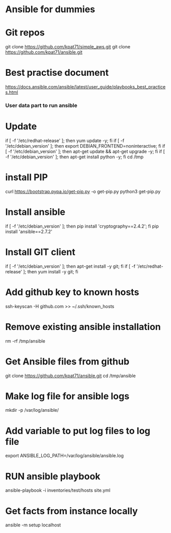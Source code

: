 # Ansible for dummies

# Git repos
git clone https://github.com/kpat71/simple_aws.git
git clone https://github.com/kpat71/ansible.git

# Best practise document
https://docs.ansible.com/ansible/latest/user_guide/playbooks_best_practices.html


### User data part to run ansible
# Update
if [ -f '/etc/redhat-release' ]; then yum update -y; fi
if [ -f '/etc/debian_version' ]; then export DEBIAN_FRONTEND=noninteractive; fi 
if [ -f '/etc/debian_version' ]; then apt-get update && apt-get upgrade -y; fi
if [ -f '/etc/debian_version' ]; then apt-get install python -y; fi 
cd /tmp
# install PIP
curl https://bootstrap.pypa.io/get-pip.py -o get-pip.py
python3 get-pip.py
# Install ansible
if [ -f '/etc/debian_version' ]; then pip install 'cryptography==2.4.2'; fi
pip install 'ansible==2.7.2'
# Install GIT client
if [ -f '/etc/debian_version' ]; then apt-get install -y git; fi
if [ -f '/etc/redhat-release' ]; then yum install -y git; fi
# Add github key to known hosts
ssh-keyscan -H github.com >> ~/.ssh/known_hosts
# Remove existing ansible installation 
rm -rf /tmp/ansible
# Get Ansible files from github
git clone https://github.com/kpat71/ansible.git
cd /tmp/ansible
# Make log file for ansible logs
mkdir -p /var/log/ansible/
# Add variable to put log files to log file
export ANSIBLE_LOG_PATH=/var/log/ansible/ansible.log
#  RUN ansible playbook 
ansible-playbook -i inventories/test/hosts site.yml


# Get facts from instance locally 
ansible -m setup localhost